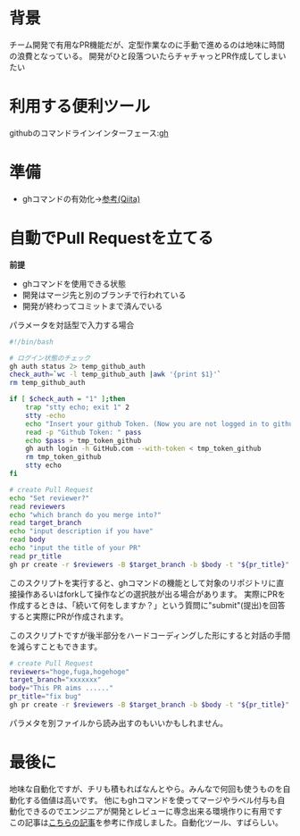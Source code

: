 <!--
title:   Pull Requestの作成を自動化したい
tags:    GH,GitHub,pullrequest,shell,自動化
id:      9846601839a0f48f027c
private: false
-->
# 背景
チーム開発で有用なPR機能だが、定型作業なのに手動で進めるのは地味に時間の浪費となっている。
開発がひと段落ついたらチャチャっとPR作成してしまいたい

# 利用する便利ツール
githubのコマンドラインインターフェース:[gh](https://cli.github.com/)


# 準備
* ghコマンドの有効化→[参考(Qiita)](https://qiita.com/KEINOS/items/d5da8c154cfb97336e3c#tl-dr-%E4%BB%8A%E5%8C%97%E7%94%A3%E6%A5%AD)

# 自動でPull Requestを立てる
<b>前提</b>
* ghコマンドを使用できる状態
* 開発はマージ先と別のブランチで行われている
* 開発が終わってコミットまで済んでいる

パラメータを対話型で入力する場合

```bash
#!/bin/bash

# ログイン状態のチェック
gh auth status 2> temp_github_auth
check_auth=`wc -l temp_github_auth |awk '{print $1}'`
rm temp_github_auth

if [ $check_auth = "1" ];then
    trap "stty echo; exit 1" 2
    stty -echo
    echo "Insert your github Token. (Now you are not logged in to github.)"
    read -p "Github Token: " pass
    echo $pass > tmp_token_github
    gh auth login -h GitHub.com --with-token < tmp_token_github
    rm tmp_token_github
    stty echo
fi

# create Pull Request
echo "Set reviewer?"
read reviewers
echo "which branch do you merge into?"
read target_branch
echo "input description if you have"
read body
echo "input the title of your PR"
read pr_title
gh pr create -r $reviewers -B $target_branch -b $body -t "${pr_title}"
```

このスクリプトを実行すると、ghコマンドの機能として対象のリポジトリに直接操作あるいはforkして操作などの選択肢が出る場合があります。
実際にPRを作成するときは、「続いて何をしますか？」という質問に"submit"(提出)を回答すると実際にPRが作成されます。

このスクリプトですが後半部分をハードコーディングした形にすると対話の手間を減らすこともできます。

```bash
# create Pull Request
reviewers="hoge,fuga,hogehoge"
target_branch="xxxxxxx"
body="This PR aims ......"
pr_title="fix bug"
gh pr create -r $reviewers -B $target_branch -b $body -t "${pr_title}"
```

パラメタを別ファイルから読み出すのもいいかもしれません。

# 最後に
地味な自動化ですが、チリも積もればなんとやら。みんなで何回も使うものを自動化する価値は高いです。
他にもghコマンドを使ってマージやラベル付与も自動化できるのでエンジニアが開発とレビューに専念出来る環境作りに有用です
この記事は[こちらの記事](https://qiita.com/ryokat3/items/d054b95f68810f70b136)を参考に作成しました。自動化ツール、すばらしい。